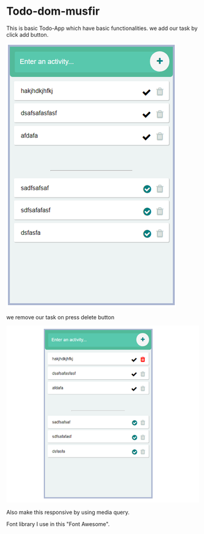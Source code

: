 # Todo-dom-musfir
 This is basic Todo-App which have basic functionalities.
 we add our task by click add button.

![](images/todopic1.PNG)

we remove our task on press delete button

![](images/todopic2.png)

Also make this responsive by using media query.

Font library I use in this "Font Awesome".
